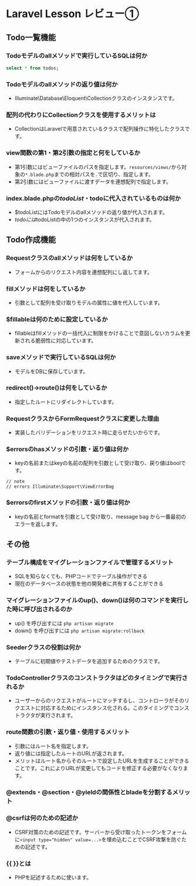 # Laravel Lesson レビュー①

## Todo一覧機能

### Todoモデルのallメソッドで実行しているSQLは何か
```sql
select * from todos;
```

### Todoモデルのallメソッドの返り値は何か
 - Illuminate\Database\Eloquent\Collectionクラスのインスタンスです。

### 配列の代わりにCollectionクラスを使用するメリットは
 - CollectionはLaravelで用意されているクラスで配列操作に特化したクラスです。

### view関数の第1・第2引数の指定と何をしているか
 - 第1引数にはビューファイルのパスを指定します。`resources/views/`から対象の`*.blade.php`までの相対パスを`.`で区切り、指定します。
 - 第2引数にはビューファイルに渡すデータを連想配列で指定します。

### index.blade.phpの$todoList・$todoに代入されているものは何か
 - $todoListにはTodoモデルのallメソッドの返り値が代入されます。
 - $todoには$todoListの中の1つのインスタンスが代入されます。

## Todo作成機能

### Requestクラスのallメソッドは何をしているか
 - フォームからのリクエスト内容を連想配列にし返してます。

### fillメソッドは何をしているか
 - 引数として配列を受け取りモデルの属性に値を代入しています。

### $fillableは何のために設定しているか
 - fillableはfillメソッドの一括代入に制限をかけることで意図しないカラムを更新される脆弱性に対応しています。

### saveメソッドで実行しているSQLは何か
 - モデルをDBに保存しています。

### redirect()->route()は何をしているか
 - 指定したルートにリダイレクトしています。

### RequestクラスからFormRequestクラスに変更した理由
 - 実装したバリデーションをリクエスト時に走らせたいからです。

### $errorsのhasメソッドの引数・返り値は何か
 - keyの名前またはkeyの名前の配列を引数として受け取り、戻り値はboolです。

```
// note
// errors Illuminate\Support\ViewErrorBag
```

### $errorsのfirstメソッドの引数・返り値は何か
 - keyの名前とformatを引数として受け取り、message bag から一番最初のエラーを返します。

## その他

### テーブル構成をマイグレーションファイルで管理するメリット
 - SQLを知らなくても、PHPコードでテーブル操作ができる
 - 現在のデータベースの状態を他の開発者に共有することができる

### マイグレーションファイルのup()、down()は何のコマンドを実行した時に呼び出されるのか
 - up() を呼び出すには `php artisan migrate`
 - down() を呼び出すには `php artisan migrate:rollback`

### Seederクラスの役割は何か
 - テーブルに初期値やテストデータを追加するためのクラスです。

### TodoControllerクラスのコンストラクタはどのタイミングで実行されるか
 - ユーザーからのリクエストがルートにマッチするし、コントローラがそのリクエストに対応するためにインスタンス化される。このタイミングでコンストラクタが実行されます。

### route関数の引数・返り値・使用するメリット
 - 引数にはルート名を指定します。
 - 返り値には指定したルートのURLが返されます。
 - メリットはルート名からそのルートで設定したURLを生成することができることです。これによりURLが変更してもコードを修正する必要がなくなります。

### @extends・@section・@yieldの関係性とbladeを分割するメリット

### @csrfは何のための記述か
 - CSRF対策のための記述です。サーバーから受け取ったトークンをフォームに`<input type="hidden" value=...>`を埋め込むことでCSRF攻撃を防ぐための記述です。

### {{ }}とは
 - PHPを記述するために使います。

